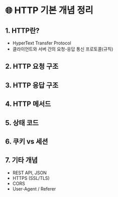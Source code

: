 # 🌐 HTTP 기본 개념 정리

## 1. HTTP란?
- HyperText Transfer Protocol
- 클라이언트와 서버 간의 요청-응답 통신 프로토콜(규칙)

## 2. HTTP 요청 구조

## 3. HTTP 응답 구조

## 4. HTTP 메서드

## 5. 상태 코드

## 6. 쿠키 vs 세션

## 7. 기타 개념
- REST API, JSON
- HTTPS (SSL/TLS)
- CORS
- User-Agent / Referer
